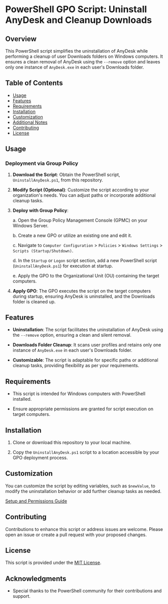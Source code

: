 # PowerShell GPO Script: Uninstall AnyDesk and Cleanup Downloads

## Overview

This PowerShell script simplifies the uninstallation of AnyDesk while performing a cleanup of user Downloads folders on Windows computers. It ensures a clean removal of AnyDesk using the `--remove` option and leaves only one instance of `AnyDesk.exe` in each user's Downloads folder.

## Table of Contents

- [Usage](#usage)
- [Features](#features)
- [Requirements](#requirements)
- [Installation](#installation)
- [Customization](#customization)
- [Additional Notes](#additional-notes)
- [Contributing](#contributing)
- [License](#license)

## Usage

### Deployment via Group Policy

1. **Download the Script**: Obtain the PowerShell script, `UninstallAnyDesk.ps1`, from this repository.

2. **Modify Script (Optional)**: Customize the script according to your organization's needs. You can adjust paths or incorporate additional cleanup tasks.

3. **Deploy with Group Policy**:

   a. Open the Group Policy Management Console (GPMC) on your Windows Server.

   b. Create a new GPO or utilize an existing one and edit it.

   c. Navigate to `Computer Configuration` > `Policies` > `Windows Settings` > `Scripts (Startup/Shutdown)`.

   d. In the `Startup` or `Logon` script section, add a new PowerShell script (`UninstallAnyDesk.ps1`) for execution at startup.

   e. Apply the GPO to the Organizational Unit (OU) containing the target computers.

4. **Apply GPO**: The GPO executes the script on the target computers during startup, ensuring AnyDesk is uninstalled, and the Downloads folder is cleaned up.

## Features

- **Uninstallation**: The script facilitates the uninstallation of AnyDesk using the `--remove` option, ensuring a clean and silent removal.

- **Downloads Folder Cleanup**: It scans user profiles and retains only one instance of `AnyDesk.exe` in each user's Downloads folder.

- **Customizable**: The script is adaptable for specific paths or additional cleanup tasks, providing flexibility as per your requirements.

## Requirements

- This script is intended for Windows computers with PowerShell installed.

- Ensure appropriate permissions are granted for script execution on target computers.

## Installation

1. Clone or download this repository to your local machine.

2. Copy the `UninstallAnyDesk.ps1` script to a location accessible by your GPO deployment process.

## Customization

You can customize the script by editing variables, such as `$newValue`, to modify the uninstallation behavior or add further cleanup tasks as needed.

[Setup and Permissions Guide](/Uninstall-AnyDesk/additional-notes.md)

## Contributing

Contributions to enhance this script or address issues are welcome. Please open an issue or create a pull request with your proposed changes.

## License

This script is provided under the [MIT License](LICENSE).

## Acknowledgments

- Special thanks to the PowerShell community for their contributions and support.

